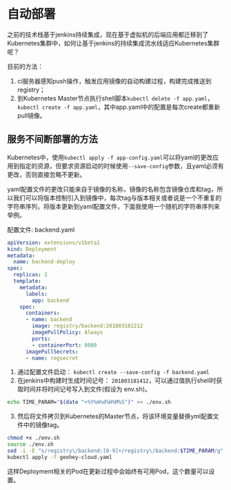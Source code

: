 # 自动部署

之前的技术栈基于jenkins持续集成，现在基于虚拟机的后端应用都迁移到了Kubernetes集群中，如何让基于jenkins的持续集成流水线适应Kubernetes集群呢？

目前的方法：

1. ci服务器感知push操作，触发应用镜像的自动构建过程，构建完成推送到registry；
2. 到Kubernetes Master节点执行shell脚本`kubectl delete -f app.yaml`，`kubectl create -f app.yaml`，其中app.yaml中的配置是每次create都重新pull镜像。

## 服务不间断部署的方法

Kubernetes中，使用`kubectl apply -f app-config.yaml`可以将yaml的更改应用到指定的资源，但要求资源启动的时候使用`--save-config`参数，且yaml必须有更改，否则直接忽略不更新。

yaml配置文件的更改只能来自于镜像的名称，镜像的名称包含镜像仓库和tag，所以我们可以将版本控制引入到镜像中，每次tag与版本相关或者说是一个不重复的字符串序列，将版本更新到yaml配置文件，下面我使用一个随机的字符串序列来举例。

配置文件: backend.yaml

```yml
apiVersion: extensions/v1beta1
kind: Deployment
metadata:
  name: backend-deploy
spec:
  replicas: 2
  template:
    metadata:
      labels:
        app: backend
    spec:
      containers:
      - name: backend
        image: registry/backend:201803181212
        imagePullPolicy: Always
        ports:
        - containerPort: 8080
      imagePullSecrets:
      - name: regsecret
```

1. 通过配置文件启动： `kubectl create --save-config -f backend.yaml`
2. 在jenkins中构建时生成时间记号： `201803181412`，可以通过值执行shell时获取时间并将时间记号写入到文件(假设为 env.sh)。

```sh
echo TIME_PARAM="$(date "+%Y%m%d%H%M%S")" >> ./env.sh
```

3. 然后将文件拷贝到Kubernetes的Master节点，将该环境变量替换yml配置文件中的镜像tag。

```sh
chmod +x ./env.sh
source ./env.sh
sed -i -E "s/registry\/backend:[0-9]+/registry\/backend:$TIME_PARAM/g" ./backend.yaml
kubectl apply -f geohey-cloud.yaml
```

这样Deployment相关的Pod在更新过程中会始终有可用Pod，这个数量可以设置。